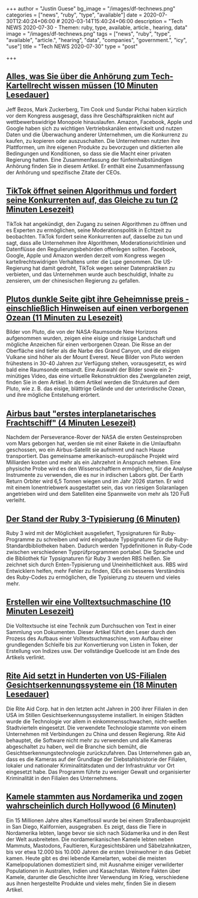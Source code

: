 +++
author = "Justin Guese"
bg_image = "/images/df-technews.png"
categories = ["news", "ruby", "type", "available"]
date = 2020-07-30T12:40:24+06:00 # 2020-03-14T15:40:24+06:00
description = "Tech NEWS 2020-07-30 - Themen: ruby, type, available, article., hearing, data"
image = "/images/df-technews.png"
tags = ["news", "ruby", "type", "available", "article.", "hearing", "data", "companies", "government.", "icy", "use"]
title = "Tech NEWS 2020-07-30"
type = "post"

+++

## [Alles, was Sie über die Anhörung zum Tech-Kartellrecht wissen müssen (10 Minuten Lesedauer)](https://www.theverge.com/2020/7/29/21335706/antitrust-hearing-highlights-facebook-google-amazon-apple-congress-testimony/1/010001739f30e553-6ce3f956-5793-4aad-ba29-6b206ac7b0a7-000000/LgpBpujeHv17kKsRpQz3V59adpITPQ-sUQxRff8Z6m0=152)

 Jeff Bezos, Mark Zuckerberg, Tim Cook und Sundar Pichai haben kürzlich vor dem Kongress ausgesagt, dass ihre Geschäftspraktiken nicht auf wettbewerbswidrige Monopole hinauslaufen. Amazon, Facebook, Apple und Google haben sich zu wichtigen Vertriebskanälen entwickelt und nutzen Daten und die Überwachung anderer Unternehmen, um die Konkurrenz zu kaufen, zu kopieren oder auszuschalten. Die Unternehmen nutzten ihre Plattformen, um ihre eigenen Produkte zu bevorzugen und diktierten alle Bedingungen und Konditionen, so dass sie die Macht einer privaten Regierung hatten. Eine Zusammenfassung der fünfeinhalbstündigen Anhörung finden Sie in diesem Artikel. Er enthält eine Zusammenfassung der Anhörung und spezifische Zitate der CEOs.

## [TikTok öffnet seinen Algorithmus und fordert seine Konkurrenten auf, das Gleiche zu tun (2 Minuten Lesezeit)](https://www.theverge.com/2020/7/29/21346390/tiktok-algorithm-moderation-policy-transparency-china/1/010001739f30e553-6ce3f956-5793-4aad-ba29-6b206ac7b0a7-000000/ByfgLL0dV2kxQqX1GAjlti3YlhdmGu7GeQcn6D572WQ=152)

 TikTok hat angekündigt, den Zugang zu seinen Algorithmen zu öffnen und es Experten zu ermöglichen, seine Moderationspolitik in Echtzeit zu beobachten. TikTok fordert seine Konkurrenten auf, dasselbe zu tun und sagt, dass alle Unternehmen ihre Algorithmen, Moderationsrichtlinien und Datenflüsse den Regulierungsbehörden offenlegen sollten. Facebook, Google, Apple und Amazon werden derzeit vom Kongress wegen kartellrechtswidrigen Verhaltens unter die Lupe genommen. Die US-Regierung hat damit gedroht, TikTok wegen seiner Datenpraktiken zu verbieten, und das Unternehmen wurde auch beschuldigt, Inhalte zu zensieren, um der chinesischen Regierung zu gefallen.

## [Plutos dunkle Seite gibt ihre Geheimnisse preis - einschließlich Hinweisen auf einen verborgenen Ozean (11 Minuten zu Lesezeit)](https://www.nature.com/immersive/d41586-020-02082-1/index.html/1/010001739f30e553-6ce3f956-5793-4aad-ba29-6b206ac7b0a7-000000/RmK-cSfhTLpPOGg2bZYDEI7PfyYIefW3z3y7hcNBC4U=152)

 Bilder von Pluto, die von der NASA-Raumsonde New Horizons aufgenommen wurden, zeigen eine eisige und rissige Landschaft und mögliche Anzeichen für einen verborgenen Ozean. Die Risse an der Oberfläche sind tiefer als die Narbe des Grand Canyon, und die eisigen Vulkane sind höher als der Mount Everest. Neue Bilder von Pluto werden frühestens in 30-40 Jahren zur Verfügung stehen, vorausgesetzt, es wird bald eine Raumsonde entsandt. Eine Auswahl der Bilder sowie ein 2-minütiges Video, das eine virtuelle Rekonstruktion des Zwergplaneten zeigt, finden Sie in dem Artikel. In dem Artikel werden die Strukturen auf dem Pluto, wie z. B. das eisige, blättrige Gelände und der unterirdische Ozean, und ihre mögliche Entstehung erörtert.

## [Airbus baut "erstes interplanetarisches Frachtschiff" (4 Minuten Lesezeit)](https://www.bbc.com/news/science-environment-53575353/1/010001739f30e553-6ce3f956-5793-4aad-ba29-6b206ac7b0a7-000000/1IE1ct5C_3g5Ub_zQMNWTk76-8jKlJxgkQwYQrRqBG0=152)

 Nachdem der Perseverance-Rover der NASA die ersten Gesteinsproben vom Mars geborgen hat, werden sie mit einer Rakete in die Umlaufbahn geschossen, wo ein Airbus-Satellit sie aufnimmt und nach Hause transportiert. Das gemeinsame amerikanisch-europäische Projekt wird Milliarden kosten und mehr als ein Jahrzehnt in Anspruch nehmen. Eine physische Probe wird es den Wissenschaftlern ermöglichen, für die Analyse Instrumente zu verwenden, die es nur in irdischen Labors gibt. Der Earth Return Orbiter wird 6,5 Tonnen wiegen und im Jahr 2026 starten. Er wird mit einem Ionentriebwerk ausgestattet sein, das von riesigen Solaranlagen angetrieben wird und dem Satelliten eine Spannweite von mehr als 120 Fuß verleiht.

## [Der Stand der Ruby 3-Typisierung (6 Minuten)](https://developer.squareup.com/blog/the-state-of-ruby-3-typing//1/010001739f30e553-6ce3f956-5793-4aad-ba29-6b206ac7b0a7-000000/oK3O0_wQSywr-z6FiVy1WMFJG1NppolNPIs1tMLPRm4=152)

 Ruby 3 wird mit der Möglichkeit ausgeliefert, Typsignaturen für Ruby-Programme zu schreiben und wird eingebaute Typsignaturen für die Ruby-Standardbibliotheken haben. Dadurch werden Typdefinitionen in Ruby-Code zwischen verschiedenen Typprüfprogrammen portabel. Die Sprache und die Bibliothek für Typsignaturen für Ruby 3 werden RBS heißen. Sie zeichnet sich durch Enten-Typisierung und Uneinheitlichkeit aus. RBS wird Entwicklern helfen, mehr Fehler zu finden, IDEs ein besseres Verständnis des Ruby-Codes zu ermöglichen, die Typisierung zu steuern und vieles mehr.

## [Erstellen wir eine Volltextsuchmaschine (10 Minuten Lesezeit)](https://artem.krylysov.com/blog/2020/07/28/lets-build-a-full-text-search-engine//1/010001739f30e553-6ce3f956-5793-4aad-ba29-6b206ac7b0a7-000000/a7RCYVIT_CxyHCrWuA6nr1prJmhQTwADEU4BYSltr1U=152)

 Die Volltextsuche ist eine Technik zum Durchsuchen von Text in einer Sammlung von Dokumenten. Dieser Artikel führt den Leser durch den Prozess des Aufbaus einer Volltextsuchmaschine, vom Aufbau einer grundlegenden Schleife bis zur Konvertierung von Listen in Token, der Erstellung von Indizes usw. Der vollständige Quellcode ist am Ende des Artikels verlinkt.

## [Rite Aid setzt in Hunderten von US-Filialen Gesichtserkennungssysteme ein (18 Minuten Lesedauer)](https://www.reuters.com/investigates/special-report/usa-riteaid-software//1/010001739f30e553-6ce3f956-5793-4aad-ba29-6b206ac7b0a7-000000/tNshlzwNcT-VJUcWBuYh0F94GYPMqO4ZpCC6xQ3uAKA=152)

 Die Rite Aid Corp. hat in den letzten acht Jahren in 200 ihrer Filialen in den USA im Stillen Gesichtserkennungssysteme installiert. In einigen Städten wurde die Technologie vor allem in einkommensschwachen, nicht-weißen Stadtvierteln eingesetzt. Die verwendete Technologie stammte von einem Unternehmen mit Verbindungen zu China und dessen Regierung. Rite Aid behauptet, die Software nicht mehr zu verwenden und alle Kameras abgeschaltet zu haben, weil die Branche sich bemüht, die Gesichtserkennungstechnologie zurückzufahren. Das Unternehmen gab an, dass es die Kameras auf der Grundlage der Diebstahlshistorie der Filialen, lokaler und nationaler Kriminalitätsdaten und der Infrastruktur vor Ort eingesetzt habe. Das Programm führte zu weniger Gewalt und organisierter Kriminalität in den Filialen des Unternehmens.

## [Kamele stammten aus Nordamerika und zogen wahrscheinlich durch Hollywood (6 Minuten)](https://interestingengineering.com/camels-originated-in-north-america-probably-roamed-hollywood/1/010001739f30e553-6ce3f956-5793-4aad-ba29-6b206ac7b0a7-000000/1iy7Vm30kSANwI6VjaNmrWCB0mVkZvsiSTH24RQ43Ac=152)

 Ein 15 Millionen Jahre altes Kamelfossil wurde bei einem Straßenbauprojekt in San Diego, Kalifornien, ausgegraben. Es zeigt, dass die Tiere in Nordamerika lebten, lange bevor sie sich nach Südamerika und in den Rest der Welt ausbreiteten. Die nordamerikanischen Kamele lebten neben Mammuts, Mastodons, Faultieren, Kurzgesichtsbären und Säbelzahnkatzen, bis vor etwa 12.000 bis 10.000 Jahren die ersten Ureinwohner in das Gebiet kamen. Heute gibt es drei lebende Kamelarten, wobei die meisten Kamelpopulationen domestiziert sind, mit Ausnahme einiger verwilderter Populationen in Australien, Indien und Kasachstan. Weitere Fakten über Kamele, darunter die Geschichte ihrer Verwendung im Krieg, verschiedene aus ihnen hergestellte Produkte und vieles mehr, finden Sie in diesem Artikel.

